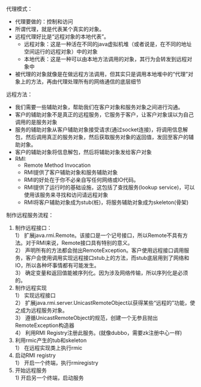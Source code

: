 代理模式：  
*  代理要做的：控制和访问  
*  所谓代理，就是代表某个真实的对象。  
*  远程代理好比是“远程对象的本地代表”。  
    * 远程对象：这是一种活在不同的java虚拟机堆（或者说是，在不同的地址空间运行的远程对象）中的对象  
    * 本地代表：这是一种可以由本地方法调用的对象，其行为会转发到远程对象中  
*  被代理的对象就像是在做远程方法调用，但其实只是调用本地堆中的“代理”对象上的方法，再由代理处理所有的网络通信的底层细节  
   
远程方法：  
  * 我们需要一些辅助对象，帮助我们在客户对象和服务对象之间进行沟通。
  * 客户的辅助对象不是真正的远程服务，它服务于客户，让客户对象误以为自己调用的是服务对象
  * 服务的辅助对象从客户辅助对象接受请求(通过socket连接)，将调用信息解包，然后调用真正的服务对象，然后获取服务对象的返回值，发回至客户的辅助对象。
  * 客户的辅助对象将信息解包，然后将辅助对象发给客户对象  
* RMI:  
  * Remote Method Invocation
  * RMI提供了客户辅助对象和服务辅助对象
  * RMI的好处在于你不必亲自写任何网络或IO代码。
  * RMI提供了运行时的基础设施，这包括了查找服务(lookup service)，可以使用该服务来寻找和访问请远程对象
  * RMI将客户辅助对象成为stub(桩)，将服务辅助对象成为skeleton(骨架)
  
制作远程服务流程：  
  1. 制作远程接口：  
    1） 扩展java.rmi.Remote。该接口是一个记号接口，所以Remote不具有方法。对于RMI来说，Remote接口具有特别的意义。  
    2） 声明所有的方法都会抛出RemoteException。客户使用远程接口调用服务，客户会使用调用实现远程接口stub上的方法，而stub底层用到了网络和IO，所以各种坏事情都有可能发生。  
    3） 确定变量和返回值能被序列化。因为涉及网络传输，所以序列化是必须的。  
  2. 制作远程实现  
    1） 实现远程接口  
    2） 扩展java.rmi.server.UnicastRemoteObject以获得某些“远程的”功能，使之成为远程服务对象。  
    3） 遵循UnicastRemoteObject的规范，创建一个无参且抛出RemoteException构造器  
    4） 利用RMI Registry注册此服务。(就像dubbo，需要zk注册中心一样)
  3. 利用rmic产生的tub和skeleton  
    1） 在远程实现类上执行rmic
  4. 启动RMI registry  
    1） 开启一个终端，执行rmiregistry
  5. 开始远程服务  
    1)  开启另一个终端，启动服务